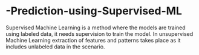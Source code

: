 # -Prediction-using-Supervised-ML
Supervised Machine Learning is a method where the models are trained using labeled data, it needs supervision to train the model. In unsupervised Machine Learning extraction of features and patterns takes place as it includes unlabeled data in the scenario.
